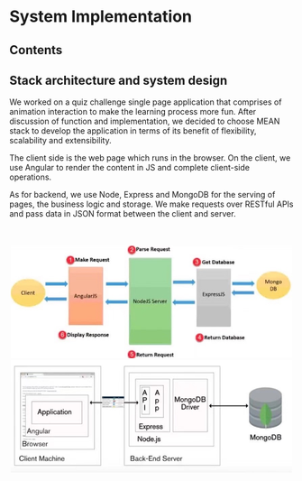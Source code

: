 # System Implementation

## Contents

## Stack architecture and system design

We worked on a quiz challenge single page application that comprises of animation interaction to make the learning process more fun. After discussion of function and implementation, we decided to choose MEAN stack to develop the application in terms of its benefit of flexibility, scalability and extensibility. 

The client side is the web page which runs in the browser. On the client, we use Angular to render the content in JS and complete client-side operations.

As for backend, we use Node, Express and MongoDB for the serving of pages, the business logic and storage. We make requests over RESTful APIs and pass data in JSON format between the client and server.
<br/><br/><br/>
<center class="half">
  <img src="../images/MEAN_stack1.jpeg" width="500" height="200"><img src="../images/MEAN_stack2.jpeg" width="500" height="200">
</center>
<br/><br/>
